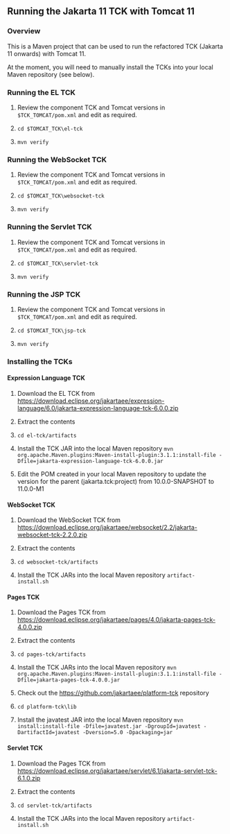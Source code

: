 ## Running the Jakarta 11 TCK with Tomcat 11

### Overview

This is a Maven project that can be used to run the refactored TCK (Jakarta 11 onwards) with Tomcat 11.

At the moment, you will need to manually install the TCKs into your local Maven repository (see below).

### Running the EL TCK

1. Review the component TCK and Tomcat versions in `$TCK_TOMCAT/pom.xml` and edit as required.

1. `cd $TOMCAT_TCK\el-tck`

1. `mvn verify`

### Running the WebSocket TCK

1. Review the component TCK and Tomcat versions in `$TCK_TOMCAT/pom.xml` and edit as required.

1. `cd $TOMCAT_TCK\websocket-tck`

1. `mvn verify`

### Running the Servlet TCK

1. Review the component TCK and Tomcat versions in `$TCK_TOMCAT/pom.xml` and edit as required.

1. `cd $TOMCAT_TCK\servlet-tck`

1. `mvn verify`

### Running the JSP TCK

1. Review the component TCK and Tomcat versions in `$TCK_TOMCAT/pom.xml` and edit as required.

1. `cd $TOMCAT_TCK\jsp-tck`

1. `mvn verify`

### Installing the TCKs

#### Expression Language TCK

1. Download the EL TCK from https://download.eclipse.org/jakartaee/expression-language/6.0/jakarta-expression-language-tck-6.0.0.zip

1. Extract the contents

1. `cd el-tck/artifacts`

1. Install the TCK JAR into the local Maven repository
   `mvn org.apache.Maven.plugins:Maven-install-plugin:3.1.1:install-file -Dfile=jakarta-expression-language-tck-6.0.0.jar`

1. Edit the POM created in your local Maven repository to update the version for the parent (jakarta.tck:project) from 10.0.0-SNAPSHOT to 11.0.0-M1

#### WebSocket TCK

1. Download the WebSocket TCK from https://download.eclipse.org/jakartaee/websocket/2.2/jakarta-websocket-tck-2.2.0.zip

1. Extract the contents

1. `cd websocket-tck/artifacts`

1. Install the TCK JARs into the local Maven repository
   `artifact-install.sh`

#### Pages TCK

1. Download the Pages TCK from https://download.eclipse.org/jakartaee/pages/4.0/jakarta-pages-tck-4.0.0.zip

1. Extract the contents

1. `cd pages-tck/artifacts`

1. Install the TCK JARs into the local Maven repository
   `mvn org.apache.Maven.plugins:Maven-install-plugin:3.1.1:install-file -Dfile=jakarta-pages-tck-4.0.0.jar`

1. Check out the https://github.com/jakartaee/platform-tck repository

1. `cd platform-tck\lib`

1. Install the javatest JAR into the local Maven repository
   `mvn install:install-file -Dfile=javatest.jar -DgroupId=javatest -DartifactId=javatest -Dversion=5.0 -Dpackaging=jar`

#### Servlet TCK

1. Download the Pages TCK from https://download.eclipse.org/jakartaee/servlet/6.1/jakarta-servlet-tck-6.1.0.zip

1. Extract the contents

1. `cd servlet-tck/artifacts`

1. Install the TCK JARs into the local Maven repository
   `artifact-install.sh`

